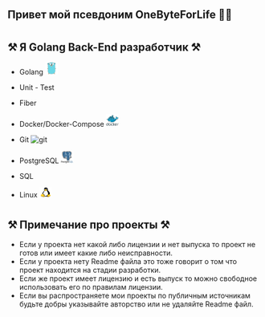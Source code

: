 ## Привет мой псевдоним OneByteForLife 👋🏻

#

## ⚒ Я Golang Back-End разработчик ⚒

- Golang <a href="https://golang.org" target="_blank" rel="noreferrer"> <img src="https://raw.githubusercontent.com/devicons/devicon/master/icons/go/go-original.svg" alt="go" width="25" height="25"/> </a>

- Unit - Test

- Fiber 

- Docker/Docker-Compose <img src="https://raw.githubusercontent.com/devicons/devicon/master/icons/docker/docker-original-wordmark.svg" alt="docker" width="25" height="25"/>

- Git <img src="https://www.vectorlogo.zone/logos/git-scm/git-scm-icon.svg" alt="git" width="25" height="25"/>

- PostgreSQL <a href="https://www.postgresql.org" target="_blank" rel="noreferrer"> <img src="https://raw.githubusercontent.com/devicons/devicon/master/icons/postgresql/postgresql-original-wordmark.svg" alt="postgresql" width="25" height="25"/> </a>

- SQL

- Linux <img src="https://raw.githubusercontent.com/devicons/devicon/master/icons/linux/linux-original.svg" alt="linux" width="25" height="20"/>

#
 
## ⚒ Примечание про проекты ⚒

 - Если у проекта нет какой либо лицензии и нет выпуска то проект не готов или имеет какие либо неисправности.
 - Если у проекта нету Readme файла это тоже говорит о том что проект находится на стадии разработки.
 - Если же проект имеет лицензию и есть выпуск то можно свободное использовать его по правилам лицензии. 
 - Если вы распространяете мои проекты по публичным источникам будьте добры указывайте авторство или не удаляйте Readme файл.

